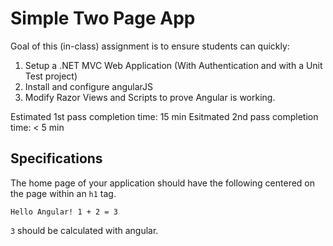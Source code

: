 # Simple Two Page App

Goal of this (in-class) assignment is to ensure students can quickly:

1. Setup a .NET MVC Web Application (With Authentication and with a Unit Test project)
2. Install and configure angularJS
3. Modify Razor Views and Scripts to prove Angular is working.

Estimated 1st pass completion time: 15 min
Esitmated 2nd pass completion time: < 5 min

## Specifications

The home page of your application should have the following centered on the page within an `h1` tag.

```
Hello Angular! 1 + 2 = 3
```

`3` should be calculated with angular.
